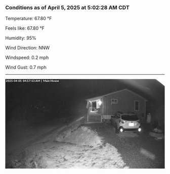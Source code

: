 ### Conditions as of April 5, 2025 at 5:02:28 AM CDT 

Temperature: 67.80 &deg;F

Feels like: 67.80 &deg;F

Humidity: 95%

Wind Direction: NNW

Windspeed: 0.2 mph

Wind Gust: 0.7 mph

---

<img src="./images/latest.jpeg"/>

